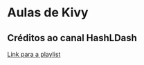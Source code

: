 # Aulas de Kivy

## Créditos ao canal HashLDash

[Link para a playlist](https://www.youtube.com/playlist?list=PLsMpSZTgkF5AV1FmALMgW8W-TvrfR3nrs)